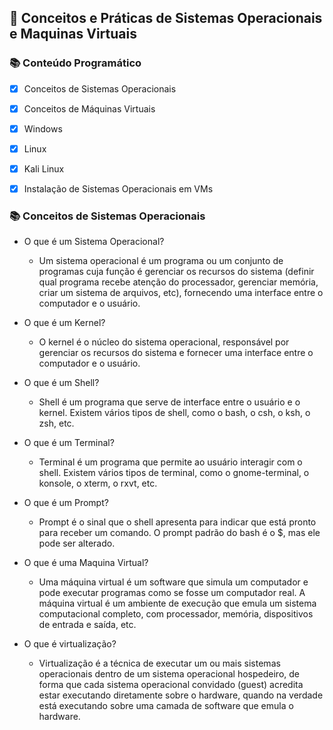 ## 📓 Conceitos e Práticas de Sistemas Operacionais e Maquinas Virtuais

### 📚 Conteúdo Programático

- [x] Conceitos de Sistemas Operacionais
- [x] Conceitos de Máquinas Virtuais
- [x] Windows
- [x] Linux
- [x] Kali Linux
- [x] Instalação de Sistemas Operacionais em VMs


### 📚 Conceitos de Sistemas Operacionais

- O que é um Sistema Operacional?

    - Um sistema operacional é um programa ou um conjunto de programas cuja função é gerenciar os recursos do sistema (definir qual programa recebe atenção do processador, gerenciar memória, criar um sistema de arquivos, etc), fornecendo uma interface entre o computador e o usuário.

- O que é um Kernel?

    - O kernel é o núcleo do sistema operacional, responsável por gerenciar os recursos do sistema e fornecer uma interface entre o computador e o usuário.

- O que é um Shell?

    - Shell é um programa que serve de interface entre o usuário e o kernel. Existem vários tipos de shell, como o bash, o csh, o ksh, o zsh, etc.

- O que é um Terminal?

    - Terminal é um programa que permite ao usuário interagir com o shell. Existem vários tipos de terminal, como o gnome-terminal, o konsole, o xterm, o rxvt, etc.

- O que é um Prompt?

    - Prompt é o sinal que o shell apresenta para indicar que está pronto para receber um comando. O prompt padrão do bash é o $, mas ele pode ser alterado.

- O que é uma Maquina Virtual?

    - Uma máquina virtual é um software que simula um computador e pode executar programas como se fosse um computador real. A máquina virtual é um ambiente de execução que emula um sistema computacional completo, com processador, memória, dispositivos de entrada e saída, etc.

- O que é virtualização?

    - Virtualização é a técnica de executar um ou mais sistemas operacionais dentro de um sistema operacional hospedeiro, de forma que cada sistema operacional convidado (guest) acredita estar executando diretamente sobre o hardware, quando na verdade está executando sobre uma camada de software que emula o hardware.